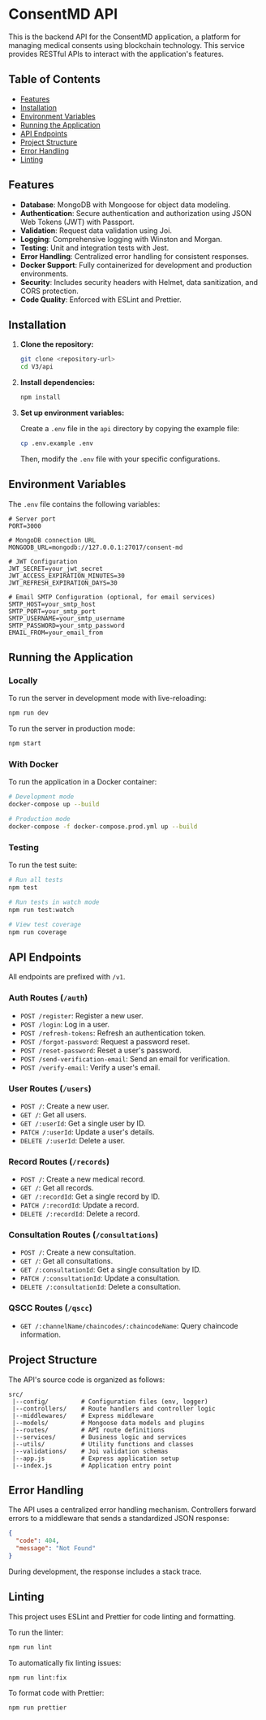 # ConsentMD API

This is the backend API for the ConsentMD application, a platform for managing medical consents using blockchain technology. This service provides RESTful APIs to interact with the application's features.

## Table of Contents

- [Features](#features)
- [Installation](#installation)
- [Environment Variables](#environment-variables)
- [Running the Application](#running-the-application)
- [API Endpoints](#api-endpoints)
- [Project Structure](#project-structure)
- [Error Handling](#error-handling)
- [Linting](#linting)

## Features

- **Database**: MongoDB with Mongoose for object data modeling.
- **Authentication**: Secure authentication and authorization using JSON Web Tokens (JWT) with Passport.
- **Validation**: Request data validation using Joi.
- **Logging**: Comprehensive logging with Winston and Morgan.
- **Testing**: Unit and integration tests with Jest.
- **Error Handling**: Centralized error handling for consistent responses.
- **Docker Support**: Fully containerized for development and production environments.
- **Security**: Includes security headers with Helmet, data sanitization, and CORS protection.
- **Code Quality**: Enforced with ESLint and Prettier.

## Installation

1.  **Clone the repository:**

    ```bash
    git clone <repository-url>
    cd V3/api
    ```

2.  **Install dependencies:**

    ```bash
    npm install
    ```

3.  **Set up environment variables:**

    Create a `.env` file in the `api` directory by copying the example file:

    ```bash
    cp .env.example .env
    ```

    Then, modify the `.env` file with your specific configurations.

## Environment Variables

The `.env` file contains the following variables:

```
# Server port
PORT=3000

# MongoDB connection URL
MONGODB_URL=mongodb://127.0.0.1:27017/consent-md

# JWT Configuration
JWT_SECRET=your_jwt_secret
JWT_ACCESS_EXPIRATION_MINUTES=30
JWT_REFRESH_EXPIRATION_DAYS=30

# Email SMTP Configuration (optional, for email services)
SMTP_HOST=your_smtp_host
SMTP_PORT=your_smtp_port
SMTP_USERNAME=your_smtp_username
SMTP_PASSWORD=your_smtp_password
EMAIL_FROM=your_email_from
```

## Running the Application

### Locally

To run the server in development mode with live-reloading:

```bash
npm run dev
```

To run the server in production mode:

```bash
npm start
```

### With Docker

To run the application in a Docker container:

```bash
# Development mode
docker-compose up --build

# Production mode
docker-compose -f docker-compose.prod.yml up --build
```

### Testing

To run the test suite:

```bash
# Run all tests
npm test

# Run tests in watch mode
npm run test:watch

# View test coverage
npm run coverage
```

## API Endpoints

All endpoints are prefixed with `/v1`.

### Auth Routes (`/auth`)

- `POST /register`: Register a new user.
- `POST /login`: Log in a user.
- `POST /refresh-tokens`: Refresh an authentication token.
- `POST /forgot-password`: Request a password reset.
- `POST /reset-password`: Reset a user's password.
- `POST /send-verification-email`: Send an email for verification.
- `POST /verify-email`: Verify a user's email.

### User Routes (`/users`)

- `POST /`: Create a new user.
- `GET /`: Get all users.
- `GET /:userId`: Get a single user by ID.
- `PATCH /:userId`: Update a user's details.
- `DELETE /:userId`: Delete a user.

### Record Routes (`/records`)

- `POST /`: Create a new medical record.
- `GET /`: Get all records.
- `GET /:recordId`: Get a single record by ID.
- `PATCH /:recordId`: Update a record.
- `DELETE /:recordId`: Delete a record.

### Consultation Routes (`/consultations`)

- `POST /`: Create a new consultation.
- `GET /`: Get all consultations.
- `GET /:consultationId`: Get a single consultation by ID.
- `PATCH /:consultationId`: Update a consultation.
- `DELETE /:consultationId`: Delete a consultation.

### QSCC Routes (`/qscc`)

- `GET /:channelName/chaincodes/:chaincodeName`: Query chaincode information.

## Project Structure

The API's source code is organized as follows:

```
src/
 |--config/         # Configuration files (env, logger)
 |--controllers/    # Route handlers and controller logic
 |--middlewares/    # Express middleware
 |--models/         # Mongoose data models and plugins
 |--routes/         # API route definitions
 |--services/       # Business logic and services
 |--utils/          # Utility functions and classes
 |--validations/    # Joi validation schemas
 |--app.js          # Express application setup
 |--index.js        # Application entry point
```

## Error Handling

The API uses a centralized error handling mechanism. Controllers forward errors to a middleware that sends a standardized JSON response:

```json
{
  "code": 404,
  "message": "Not Found"
}
```

During development, the response includes a stack trace.

## Linting

This project uses ESLint and Prettier for code linting and formatting.

To run the linter:

```bash
npm run lint
```

To automatically fix linting issues:

```bash
npm run lint:fix
```

To format code with Prettier:

```bash
npm run prettier
```
